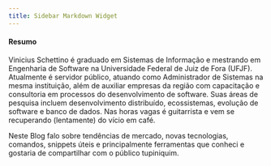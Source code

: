 ```yaml
---
title: Sidebar Markdown Widget
---
```


#### Resumo

Vinicius Schettino é graduado em Sistemas de Informação e mestrando em Engenharia de Software na Universidade Federal de Juiz de Fora (UFJF). Atualmente é servidor público, atuando como Administrador de Sistemas na mesma instituição, além de auxiliar empresas da região com capacitação e consultoria em processos do desenvolvimento de software. Suas áreas de pesquisa incluem desenvolvimento distribuído, ecossistemas, evolução de software e banco de dados. Nas horas vagas é guitarrista e vem se recuperando (lentamente) do vício em café.

Neste Blog falo sobre tendências de mercado, novas tecnologias, comandos, snippets úteis e principalmente ferramentas que conheci e gostaria de compartilhar com o público tupiniquim.
